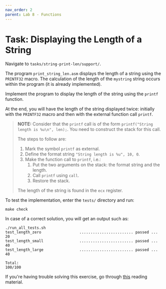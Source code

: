 ```yaml
---
nav_order: 2
parent: Lab 8 - Functions
---
```


# Task: Displaying the Length of a String

Navigate to `tasks/string-print-len/support/`.

The program `print_string_len.asm` displays the length of a string using the `PRINTF32` macro.
The calculation of the length of the `mystring` string occurs within the program (it is already implemented).

Implement the program to display the length of the string using the `printf` function.

At the end, you will have the length of the string displayed twice: initially with the `PRINTF32` macro and then with the external function call `printf`.

> **NOTE:**  Consider that the `printf` call is of the form `printf("String length is %u\n", len);`.
> You need to construct the stack for this call.
>
> The steps to follow are:
>
> 1. Mark the symbol `printf` as external.
> 1. Define the format string `"String length is %u", 10, 0`.
> 1. Make the function call to `printf`, i.e.:
>     1. Put the two arguments on the stack: the format string and the length.
>     1. Call `printf` using `call`.
>     1. Restore the stack.
>
> The length of the string is found in the `ecx` register.

To test the implementation, enter the `tests/` directory and run:

```console
make check
```

In case of a correct solution, you will get an output such as:

```text
./run_all_tests.sh
test_length_zero                 ........................ passed ...  20
test_length_small                ........................ passed ...  40
test_length_large                ........................ passed ...  40

Total:                                                           100/100
```

If you're having trouble solving this exercise, go through [this](../../reading/functions.md) reading material.
